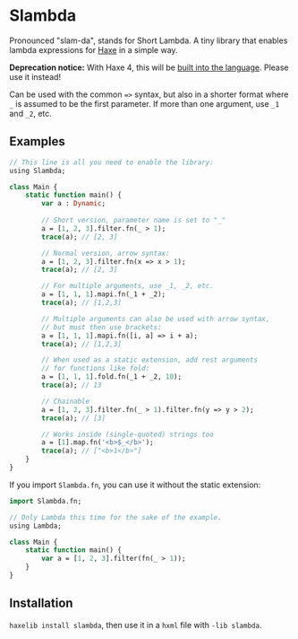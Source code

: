 # Slambda

Pronounced "slam-da", stands for Short Lambda. A tiny library that enables lambda expressions for [Haxe](http://haxe.org) in a simple way.

**Deprecation notice:** With Haxe 4, this will be [built into the language](https://github.com/HaxeFoundation/haxe-evolution/blob/master/proposals/0002-arrow-functions.md). Please use it instead!

Can be used with the common `=>` syntax, but also in a shorter format where `_` is assumed to be the first parameter. If more than one argument, use `_1` and `_2`, etc.

## Examples
	
```haxe
// This line is all you need to enable the library:
using Slambda;

class Main {
	static function main() {
		var a : Dynamic;
		
		// Short version, parameter name is set to "_"
		a = [1, 2, 3].filter.fn(_ > 1);
		trace(a); // [2, 3]

		// Normal version, arrow syntax:
		a = [1, 2, 3].filter.fn(x => x > 1);
		trace(a); // [2, 3]

		// For multiple arguments, use _1, _2, etc.
		a = [1, 1, 1].mapi.fn(_1 + _2);
		trace(a); // [1,2,3]

		// Multiple arguments can also be used with arrow syntax, 
		// but must then use brackets:
		a = [1, 1, 1].mapi.fn([i, a] => i + a);
		trace(a); // [1,2,3]

		// When used as a static extension, add rest arguments
		// for functions like fold:
		a = [1, 1, 1].fold.fn(_1 + _2, 10);
		trace(a); // 13

		// Chainable
		a = [1, 2, 3].filter.fn(_ > 1).filter.fn(y => y > 2);
		trace(a); // [3]

		// Works inside (single-quoted) strings too
		a = [1].map.fn('<b>$_</b>');
		trace(a); // ["<b>1</b>"]
	}
}
```

If you import `Slambda.fn`, you can use it without the static extension:

```haxe
import Slambda.fn;

// Only Lambda this time for the sake of the example.
using Lambda;

class Main {
	static function main() {
		var a = [1, 2, 3].filter(fn(_ > 1));
	}
}
```

## Installation

`haxelib install slambda`, then use it in a `hxml` file with `-lib slambda`.
